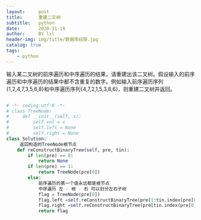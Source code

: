 ```yaml
---
layout:     post
title:      重建二叉树
subtitle:   python
date:       2020-11-19
author:     BY lxl
header-img: img/title/数据库权限.jpg
catalog: true
tags:
    - python
---
```


 输入某二叉树的前序遍历和中序遍历的结果，请重建出该二叉树。假设输入的前序遍历和中序遍历的结果中都不含重复的数字。例如输入前序遍历序列{1,2,4,7,3,5,6,8}和中序遍历序列{4,7,2,1,5,3,8,6}，则重建二叉树并返回。

```python

# -*- coding:utf-8 -*-
# class TreeNode:
#     def __init__(self, x):
#         self.val = x
#         self.left = None
#         self.right = None
class Solution:
     返回构造的TreeNode根节点
    def reConstructBinaryTree(self, pre, tin):
        if len(pre) == 0:
            return None
        if len(pre) == 1:
            return TreeNode(pre[0])
        else:
            前序遍历的第一个值永远都是根节点
            中序遍历 左 - 根 - 右 可以划分左右子树
            flag = TreeNode(pre[0])
            flag.left =self.reConstructBinaryTree(pre[1:tin.index(pre[0])+1], tin[:tin.index(pre[0])])
            flag.right =self.reConstructBinaryTree(pre[tin.index(pre[0])+1:], tin[tin.index(pre[0])+1:])
            return flag
```

